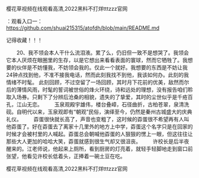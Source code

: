 樱花草视频在线观看高清,2022黑料不打烊tttzzz官网

：观看入口一：https://github.com/shuai215315/atofdh/blob/main/README.md


记得收藏！！！



　　20、我不领会本人干什么流泪液。累了么，仍旧但一致不是想哭了。我领会它本人厌烦在眼圈里的生存，以是它想出来看看表面的寰球，然而它牺牲了。我想要的伙伴是不妨懂我，不妨领会我的。仅此一个就好。我想要的东西是不妨让我24钟点找到他，不准不接我电话，然而此刻我找不到他，我该如何办。此刻的我情绪不时髦。
此刻回顾，不过空留了一场回顾，其时月下花前的优美，敌然而尔后的薄情风雨，时髦的誓词被世俗的烽火环绕，诗和远处的理想，没有报告咱们聆取入场券。只剩下了分辨后沧桑的相貌，遗失的了挚爱，其时的尘世似乎是千疮百孔，江山无恋。
　　玉泉观殿宇雄伟，楼台叠嶂，石径曲折，古柏苍翠，泉清洗砚。自明代以来，玉泉观即有“朝观”民俗，演绎至今，仍然是秦州古城盛大的庆典礼仪。
　　孬蛋很快就长高了，声音也变粗了，这时候的孬蛋很不希望再有人叫他孬蛋了。好在孬蛋去了离家十几里外的地方上中学，孬蛋这个名字只是在回家的时候才会被村里的人喊起。孬蛋总会朝喊他孬蛋的人狠狠的愣上一眼，但这往往让那些大人更加的哈哈大笑，孬蛋就感到很生气却又很沮丧。
	　　许校长是后半夜醒来的。江老师说，他起来上厕所，看到厨房的灯亮着，就轻手轻脚地走到窗口前张望，他看见许校长低着头，正捧着一碗土豆在吃。







樱花草视频在线观看高清,2022黑料不打烊tttzzz官网
